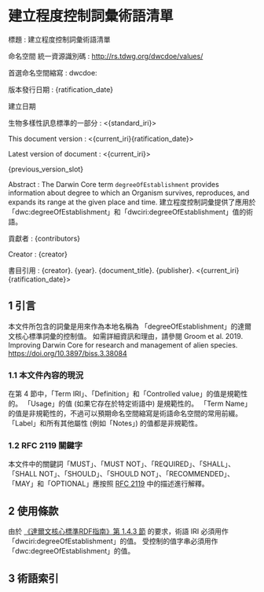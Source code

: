 # 建立程度控制詞彙術語清單

標題
: 建立程度控制詞彙術語清單

命名空間 統一資源識別碼 : <http://rs.tdwg.org/dwcdoe/values/>

首選命名空間縮寫
: dwcdoe:

版本發行日期
: {ratification_date}

建立日期

生物多樣性訊息標準的一部分
: <{standard_iri}>

This document version
: <{current_iri}{ratification_date}>

Latest version of document
: <{current_iri}>

{previous_version_slot}

Abstract
: The Darwin Core term `degreeOfEstablishment` provides information about degree to which an Organism survives, reproduces, and expands its range at the given place and time. 建立程度控制詞彙提供了應用於「dwc:degreeOfEstablishment」和「dwciri:degreeOfEstablishment」值的術語。

貢獻者
: {contributors}

Creator
: {creator}

書目引用
: {creator}. {year}. {document_title}. {publisher}. <{current_iri}{ratification_date}>

## 1 引言

本文件所包含的詞彙是用來作為本地名稱為 「degreeOfEstablishment」的達爾文核心標準詞彙的控制值。 如需詳細資訊和理由，請參閱 Groom et al. 2019. Improving Darwin Core for research and management of alien species. <https://doi.org/10.3897/biss.3.38084>

### 1.1 本文件內容的現況

在第 4 節中，「Term IRI」、「Definition」和「Controlled value」的值是規範性的。 「Usage」的值 (如果它存在於特定術語中) 是規範性的。  「Term Name」的值是非規範性的，不過可以預期命名空間縮寫是術語命名空間的常用前綴。  「Label」和所有其他屬性 (例如「Notes」) 的值都是非規範性。

### 1.2 RFC 2119 關鍵字

本文件中的關鍵詞「MUST」、「MUST NOT」、「REQUIRED」、「SHALL」、「SHALL NOT」、「SHOULD」、「SHOULD NOT」、「RECOMMENDED」、「MAY」和「OPTIONAL」應按照 [RFC 2119](https://tools.ietf.org/html/rfc2119) 中的描述進行解釋。

## 2 使用條款

由於 [《達爾文核心標準RDF指南》第 1.4.3 節](http://rs.tdwg.org/dwc/terms/guides/rdf/#143-use-of-darwin-core-terms-in-rdf-normative) 的要求，術語 IRI 必須用作「dwciri:degreeOfEstablishment」的值。 受控制的值字串必須用作「dwc:degreeOfEstablishment」的值。

## 3 術語索引
